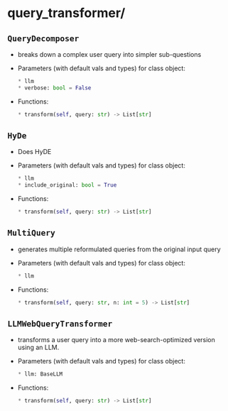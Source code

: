 # query_transformer/

## `QueryDecomposer` 

- breaks down a complex user query into simpler sub-questions

- Parameters (with default vals and types) for class object:
    ```python
    * llm
    * verbose: bool = False

- Functions:
    ```py
    * transform(self, query: str) -> List[str]

## `HyDe` 

- Does HyDE

- Parameters (with default vals and types) for class object:
    ```python
    * llm
    * include_original: bool = True

- Functions:
    ```py
    * transform(self, query: str) -> List[str]

## `MultiQuery` 

- generates multiple reformulated queries from the original input query

- Parameters (with default vals and types) for class object:
    ```python
    * llm

- Functions:
    ```py
    * transform(self, query: str, n: int = 5) -> List[str]

## `LLMWebQueryTransformer` 

- transforms a user query into a more web-search-optimized version using an LLM.

- Parameters (with default vals and types) for class object:
    ```python
    * llm: BaseLLM

-  Functions:
    ```py
    * transform(self, query: str) -> List[str]
